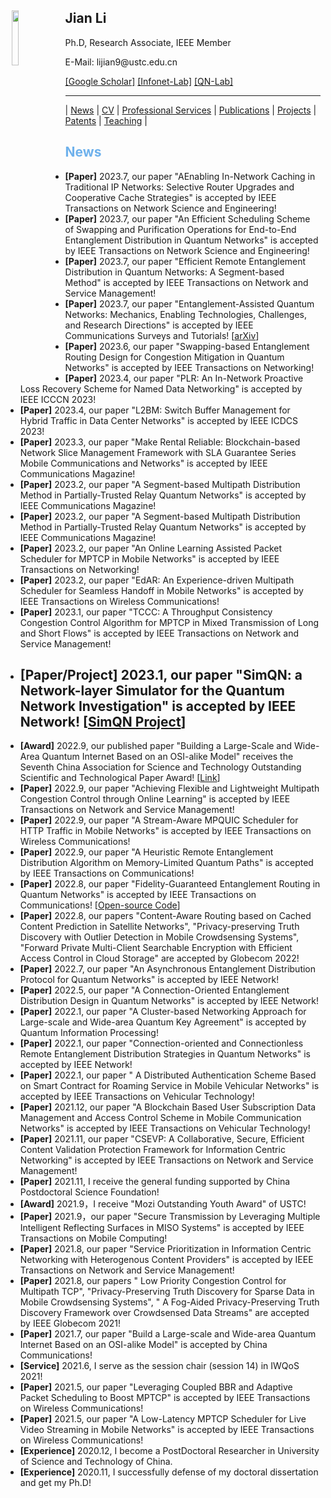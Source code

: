 <body>
	<img align="left" width="15%" height="15%" hspace = 10 src="/homepage/images/Photo-lijian.JPG"/>
		<span>
			<h2 size="8" face="" color="black">Jian Li</h2>
			<p>
				Ph.D, Research Associate, IEEE Member
			</p>
			<p>
				E-Mail: lijian9@ustc.edu.cn
			</p>
			<p>
				<a href="https://scholar.google.com/citations?user=ZuP2MtEAAAAJ&hl=zh-CN">[Google Scholar]</a> <a href="http://if.ustc.edu.cn/member.php">[Infonet-Lab]</a> <a href="https://qnlab-ustc.com/">[QN-Lab]</a>
			</p>
		</span>
</body>

***

| [News](/homepage/) | [CV](/homepage/CV.html) | [Professional Services](/homepage/services.html) | [Publications](/homepage/publications.html) | [Projects](/homepage/projects.html) | [Patents](/homepage/patents.html) | [Teaching](/homepage/teaching.html) |  

## <font color=#6EB1EC>News</font>
- **[Paper]** 2023.7, our paper "AEnabling In-Network Caching in Traditional IP Networks: Selective Router Upgrades and Cooperative Cache Strategies" is accepted by IEEE Transactions on Network Science and Engineering! 
- **[Paper]** 2023.7, our paper "An Efficient Scheduling Scheme of Swapping and Purification Operations for End-to-End Entanglement Distribution in Quantum Networks" is accepted by IEEE Transactions on Network Science and Engineering! 
- **[Paper]** 2023.7, our paper "Efficient Remote Entanglement Distribution in Quantum Networks: A Segment-based Method" is accepted by IEEE Transactions on Network and Service Management! 
- **[Paper]** 2023.7, our paper "Entanglement-Assisted Quantum Networks: Mechanics, Enabling Technologies, Challenges, and Research Directions" is accepted by IEEE Communications Surveys and Tutorials! \[[arXiv](https://arxiv.org/pdf/2307.12490.pdf)\]
- **[Paper]** 2023.6, our paper "Swapping-based Entanglement Routing Design for Congestion Mitigation in Quantum Networks" is accepted by IEEE Transactions on Networking! 
- **[Paper]** 2023.4, our paper "PLR: An In-Network Proactive Loss Recovery Scheme for Named Data Networking" is accepted by IEEE ICCCN 2023! 
- **[Paper]** 2023.4, our paper "L2BM: Switch Buffer Management for Hybrid Traffic in Data Center Networks" is accepted by IEEE ICDCS 2023! 
- **[Paper]** 2023.3, our paper "Make Rental Reliable: Blockchain-based Network Slice Management Framework with SLA Guarantee Series Mobile Communications and Networks" is accepted by IEEE Communications Magazine!  
- **[Paper]** 2023.2, our paper "A Segment-based Multipath Distribution Method in Partially-Trusted Relay Quantum Networks" is accepted by IEEE Communications Magazine!  
- **[Paper]** 2023.2, our paper "A Segment-based Multipath Distribution Method in Partially-Trusted Relay Quantum Networks" is accepted by IEEE Communications Magazine!    
- **[Paper]** 2023.2, our paper "An Online Learning Assisted Packet Scheduler for MPTCP in Mobile Networks" is accepted by IEEE Transactions on Networking!    
- **[Paper]** 2023.2, our paper "EdAR: An Experience-driven Multipath Scheduler for Seamless Handoff in Mobile Networks" is accepted by IEEE Transactions on Wireless Communications!  
- **[Paper]** 2023.1, our paper "TCCC: A Throughput Consistency Congestion Control Algorithm for MPTCP in Mixed Transmission of Long and Short Flows" is accepted by IEEE Transactions on Network and Service Management!
- ## **[Paper/Project]** 2023.1, our paper "SimQN: a Network-layer Simulator for the Quantum Network Investigation" is accepted by IEEE Network! \[[SimQN Project](https://qnlab-ustc.com/projects/simqn/)\]
- **[Award]** 2022.9, our published paper "Building a Large-Scale and Wide-Area Quantum Internet Based on an OSI-alike Model" receives the Seventh China Association for Science and Technology Outstanding Scientific and Technological Paper Award! \[[Link](https://cybersec.ustc.edu.cn/2022/1012/c23847a575449/page.htm)\]
- **[Paper]** 2022.9, our paper "Achieving Flexible and Lightweight Multipath Congestion Control through Online Learning" is accepted by IEEE Transactions on Network and Service Management!
- **[Paper]** 2022.9, our paper "A Stream-Aware MPQUIC Scheduler for HTTP Traffic in Mobile Networks" is accepted by IEEE Transactions on Wireless Communications!
- **[Paper]** 2022.9, our paper "A Heuristic Remote Entanglement Distribution Algorithm on Memory-Limited Quantum Paths" is accepted by IEEE Transactions on Communications!
- **[Paper]** 2022.8, our paper "Fidelity-Guaranteed Entanglement Routing in Quantum Networks" is accepted by IEEE Transactions on Communications! \[[Open-source Code](https://github.com/infonetlijian/Fidelity-Guaranteed-Entanglement-Routing)\]
- **[Paper]** 2022.8, our papers "Content-Aware Routing based on Cached Content Prediction in Satellite Networks", "Privacy-preserving Truth Discovery with Outlier Detection in Mobile Crowdsensing Systems", "Forward Private Multi-Client Searchable Encryption with Efficient Access Control in Cloud Storage" are accepted by Globecom 2022!
- **[Paper]** 2022.7, our paper "An Asynchronous Entanglement Distribution Protocol for Quantum Networks" is accepted by IEEE Network!
- **[Paper]** 2022.5, our paper "A Connection-Oriented Entanglement Distribution Design in Quantum Networks" is accepted by IEEE Network!
- **[Paper]** 2022.1, our paper "A Cluster-based Networking Approach for Large-scale and Wide-area Quantum Key Agreement" is accepted by Quantum Information Processing!
- **[Paper]** 2022.1, our paper "Connection-oriented and Connectionless Remote Entanglement Distribution Strategies in Quantum Networks" is accepted by IEEE Network!
- **[Paper]** 2022.1, our paper " A Distributed Authentication Scheme Based on Smart Contract for Roaming Service in Mobile Vehicular Networks" is accepted by IEEE Transactions on Vehicular Technology!
- **[Paper]** 2021.12, our paper "A Blockchain Based User Subscription Data Management and Access Control Scheme in Mobile Communication Networks" is accepted by IEEE Transactions on Vehicular Technology!
- **[Paper]** 2021.11, our paper "CSEVP: A Collaborative, Secure, Efficient Content Validation Protection Framework for Information Centric Networking" is accepted by IEEE Transactions on Network and Service Management!
- **[Paper]** 2021.11, I receive the general funding supported by China Postdoctoral Science Foundation!
- **[Award]** 2021.9，I receive "Mozi Outstanding Youth Award" of USTC!
- **[Paper]** 2021.9，our paper "Secure Transmission by Leveraging Multiple Intelligent Reflecting Surfaces in MISO Systems" is accepted by IEEE Transactions on Mobile Computing!
- **[Paper]** 2021.8, our paper "Service Prioritization in Information Centric Networking with Heterogenous Content Providers" is accepted by IEEE Transactions on Network and Service Management!
- **[Paper]** 2021.8, our papers " Low Priority Congestion Control for Multipath TCP", "Privacy-Preserving Truth Discovery for Sparse Data in Mobile Crowdsensing Systems", "  A Fog-Aided Privacy-Preserving Truth Discovery Framework over Crowdsensed Data Streams" are accepted by IEEE Globecom 2021!
- **[Paper]** 2021.7, our paper "Build a Large-scale and Wide-area Quantum Internet Based on an OSI-alike Model" is accepted by China Communications!
- **[Service]** 2021.6, I serve as the session chair (session 14) in IWQoS 2021!
- **[Paper]** 2021.5, our paper "Leveraging Coupled BBR and Adaptive Packet Scheduling to Boost MPTCP" is accepted by IEEE Transactions on Wireless Communications!
- **[Paper]** 2021.5, our paper "A Low-Latency MPTCP Scheduler for Live Video Streaming in Mobile Networks" is accepted by IEEE Transactions on Wireless Communications!
- **[Experience]** 2020.12, I become a PostDoctoral Researcher in University of Science and Technology of China.
- **[Experience]** 2020.11, I successfully defense of my doctoral dissertation and get my Ph.D!

